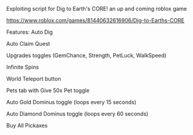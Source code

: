 Exploiting script for Dig to Earth's CORE! an up and coming roblox game

https://www.roblox.com/games/81440632616906/Dig-to-Earths-CORE

Features:
Auto Dig

Auto Claim Quest

Upgrades toggles (GemChance, Strength, PetLuck, WalkSpeed)

Infinite Spins 

World Teleport button 

Pets tab with Give 50x Pet toggle

Auto Gold Dominus toggle (loops every 15 seconds)

Auto Diamond Dominus toggle (loops every 60 seconds)

Buy All Pickaxes 
